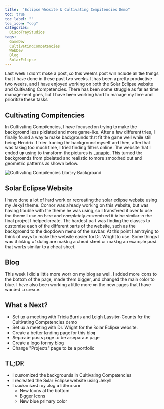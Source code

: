 ```yaml
---
title:  "Eclipse Website & Cultivating Compitencies Demo"
toc: true
toc_label: ""
toc_icon: "cog"
categories:
  DiscoTrayStudios
tags:
  GameDev
  CultivatingCompetencies
  WebDev
  Blog
  SolarEclipse
---
```


Last week I didn't make a post, so this week's post will include all the things that I have done in these past two weeks.
It has been a pretty productive two weeks, and I have enjoyed working on both the Solar Eclipse website and Cultivating Competencies.
There has been some struggle as far as time management goes, but I have been working hard to manage my time and prioritize these tasks.

## Cultivating Compitencies

In Cultivating Compitencies, I have focused on trying to make the background less pixilated and more game-like.
After a few different tries, I finally found a way to make backgrounds that fit the game well while still being Hendrix.
I tried tracing the background myself and then, after that was taking too much time, I tried finding filters online.
The website that I ended up using to transform the pictures is [Lunapic]("https://www4.lunapic.com/editor/").
This turned the backgrounds from pixelated and realistic to more smoothed out and geometric patterns as shown below.

![Cultivating Compitencies Library Background](/blog/assets/img/dts/gamedev/cc_library.jpg)

## Solar Eclipse Website

I have done a lot of hard work on recreating the solar eclipse website using my Jekyll theme.
Connor was already working on this website, but was having trouble with the theme he was using,
so I transfered it over to use the theme I use on here and completely customized it to be similar to the final project I helped create.
The hardest part was finding the classes to customize each of the different parts of the website,
such as the background to the dropdown menu of the navbar.
At this point I am trying to think of ways to make the website easier for Dr. Wright to use.
Some things I was thinking of doing are making a cheat sheet or making an example post that works similar to a cheat sheet.

## Blog

This week I did a little more work on my blog as well.
I added more icons to the bottom of the page, made them bigger, and changed the main color to blue.
I have also been working a little more on the new pages that I have wanted to create.

## What's Next?

- Set up a meeting with Tricia Burris and Leigh Lassiter-Counts for the Cultivating Competencies demo
- Set up a meeting with Dr. Wright for the Solar Eclipse website.
- Create a better landing page for this blog
- Separate posts page to be a separate page
- Create a logo for my blog
- Change "Projects" page to be a portfolio

## TL;DR

- I customized the backgrounds in Cultivating Competencies
- I recreated the Solar Eclipse website using Jekyll
- I customized my blog a little more
  - New Icons at the bottom
  - Bigger Icons
  - New blue primary color

